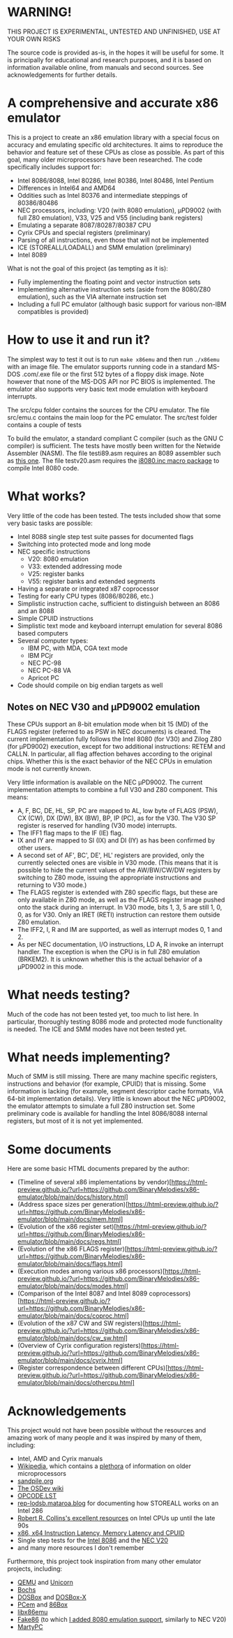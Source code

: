 
# WARNING!

THIS PROJECT IS EXPERIMENTAL, UNTESTED AND UNFINISHED, USE AT YOUR OWN RISKS

The source code is provided as-is, in the hopes it will be useful for some.
It is principally for educational and research purposes, and it is based on information available online, from manuals and second sources.
See acknowledgements for further details.

# A comprehensive and accurate x86 emulator

This is a project to create an x86 emulation library with a special focus on accuracy and emulating specific old architectures.
It aims to reproduce the behavior and feature set of these CPUs as close as possible.
As part of this goal, many older microprocessors have been researched.
The code specifically includes support for:

* Intel 8086/8088, Intel 80286, Intel 80386, Intel 80486, Intel Pentium
* Differences in Intel64 and AMD64
* Oddities such as Intel 80376 and intermediate steppings of 80386/80486
* NEC processors, including: V20 (with 8080 emulation), µPD9002 (with full Z80 emulation), V33, V25 and V55 (including bank registers)
* Emulating a separate 8087/80287/80387 CPU
* Cyrix CPUs and special registers (preliminary)
* Parsing of all instructions, even those that will not be implemented
* ICE (STOREALL/LOADALL) and SMM emulation (preliminary)
* Intel 8089

What is not the goal of this project (as tempting as it is):

* Fully implementing the floating point and vector instruction sets
* Implementing alternative instruction sets (aside from the 8080/Z80 emulation), such as the VIA alternate instruction set
* Including a full PC emulator (although basic support for various non-IBM compatibles is provided)

# How to use it and run it?

The simplest way to test it out is to run `make x86emu` and then run `./x86emu` with an image file.
The emulator supports running code in a standard MS-DOS .com/.exe file or the first 512 bytes of a floppy disk image.
Note however that none of the MS-DOS API nor PC BIOS is implemented.
The emulator also supports very basic text mode emulation with keyboard interrupts.

The src/cpu folder contains the sources for the CPU emulator.
The file src/emu.c contains the main loop for the PC emulator.
The src/test folder contains a couple of tests

To build the emulator, a standard compliant C compiler (such as the GNU C compiler) is sufficient.
The tests have mostly been written for the Netwide Assembler (NASM).
The file testi89.asm requires an 8089 assembler such as [this one](https://github.com/brouhaha/i89).
The file testv20.asm requires the [i8080.inc macro package](https://github.com/BinaryMelodies/nasm-i8080) to compile Intel 8080 code.

# What works?

Very little of the code has been tested.
The tests included show that some very basic tasks are possible:

* Intel 8088 single step test suite passes for documented flags
* Switching into protected mode and long mode
* NEC specific instructions
    * V20: 8080 emulation
    * V33: extended addressing mode
    * V25: register banks
    * V55: register banks and extended segments
* Having a separate or integrated x87 coprocessor
* Testing for early CPU types (8086/80286, etc.)
* Simplistic instruction cache, sufficient to distinguish between an 8086 and an 8088
* Simple CPUID instructions
* Simplistic text mode and keyboard interrupt emulation for several 8086 based computers
* Several computer types:
    * IBM PC, with MDA, CGA text mode
    * IBM PCjr
    * NEC PC-98
    * NEC PC-88 VA
    * Apricot PC
* Code should compile on big endian targets as well

## Notes on NEC V30 and µPD9002 emulation

These CPUs support an 8-bit emulation mode when bit 15 (MD) of the FLAGS register (referred to as PSW in NEC documents) is cleared.
The current implementation fully follows the Intel 8080 (for V30) and Zilog Z80 (for µPD9002) execution, except for two additional instructions: RETEM and CALLN.
In particular, all flag affection behaves according to the original chips.
Whether this is the exact behavior of the NEC CPUs in emulation mode is not currently known.

Very little information is available on the NEC µPD9002.
The current implementation attempts to combine a full V30 and Z80 component.
This means:

* A, F, BC, DE, HL, SP, PC are mapped to AL, low byte of FLAGS (PSW), CX (CW), DX (DW), BX (BW), BP, IP (PC), as for the V30.
The V30 SP register is reserved for handling (V30 mode) interrupts.
* The IFF1 flag maps to the IF (IE) flag.
* IX and IY are mapped to SI (IX) and DI (IY) as has been confirmed by other users.
* A second set of AF', BC', DE', HL' registers are provided, only the currently selected ones are visible in V30 mode. (This means that it is possible to hide the current values of the AW/BW/CW/DW registers by switching to Z80 mode, issuing the appropriate instructions and returning to V30 mode.)
* The FLAGS register is extended with Z80 specific flags, but these are only available in Z80 mode, as well as the FLAGS register image pushed onto the stack during an interrupt.
In V30 mode, bits 1, 3, 5 are still 1, 0, 0, as for V30.
Only an IRET (RETI) instruction can restore them outside Z80 emulation.
* The IFF2, I, R and IM are supported, as well as interrupt modes 0, 1 and 2.
* As per NEC documentation, I/O instructions, LD A, R invoke an interrupt handler.
The exception is when the CPU is in full Z80 emulation (BRKEM2).
It is unknown whether this is the actual behavior of a µPD9002 in this mode.

# What needs testing?

Much of the code has not been tested yet, too much to list here.
In particular, thoroughly testing 8086 mode and protected mode functionality is needed.
The ICE and SMM modes have not been tested yet.

# What needs implementing?

Much of SMM is still missing.
There are many machine specific registers, instructions and behavior (for example, CPUID) that is missing.
Some information is lacking (for example, segment descriptor cache formats, VIA 64-bit implementation details).
Very little is known about the NEC µPD9002, the emulator attempts to simulate a full Z80 instruction set.
Some preliminary code is available for handling the Intel 8086/8088 internal registers, but most of it is not yet implemented.

# Some documents

Here are some basic HTML documents prepared by the author:

* (Timeline of several x86 implementations by vendor)[https://html-preview.github.io/?url=https://github.com/BinaryMelodies/x86-emulator/blob/main/docs/history.html]
* (Address space sizes per generation)[https://html-preview.github.io/?url=https://github.com/BinaryMelodies/x86-emulator/blob/main/docs/mem.html]
* (Evolution of the x86 register set)[https://html-preview.github.io/?url=https://github.com/BinaryMelodies/x86-emulator/blob/main/docs/regs.html]
* (Evolution of the x86 FLAGS register)[https://html-preview.github.io/?url=https://github.com/BinaryMelodies/x86-emulator/blob/main/docs/flags.html]
* (Execution modes among various x86 processors)[https://html-preview.github.io/?url=https://github.com/BinaryMelodies/x86-emulator/blob/main/docs/modes.html]
* (Comparison of the Intel 8087 and Intel 8089 coprocessors)[https://html-preview.github.io/?url=https://github.com/BinaryMelodies/x86-emulator/blob/main/docs/coproc.html]
* (Evolution of the x87 CW and SW registers)[https://html-preview.github.io/?url=https://github.com/BinaryMelodies/x86-emulator/blob/main/docs/cw_sw.html]
* (Overview of Cyrix configuration registers)[https://html-preview.github.io/?url=https://github.com/BinaryMelodies/x86-emulator/blob/main/docs/cyrix.html]
* (Register correspondence between different CPUs)[https://html-preview.github.io/?url=https://github.com/BinaryMelodies/x86-emulator/blob/main/docs/othercpu.html]

# Acknowledgements

This project would not have been possible without the resources and amazing work of many people and it was inspired by many of them, including:

* Intel, AMD and Cyrix manuals
* [Wikipedia](https://www.wikipedia.org/), which contains a [plethora](https://en.wikipedia.org/wiki/X86_instruction_listings) of information on older microprocessors
* [sandpile.org](https://sandpile.org/)
* [The OSDev wiki](https://wiki.osdev.org)
* [OPCODE.LST](http://phg.chat.ru/opcode.txt)
* [rep-lodsb.mataroa.blog](https://rep-lodsb.mataroa.blog/blog/intel-286-secrets-ice-mode-and-f1-0f-04/) for documenting how STOREALL works on an Intel 286
* [Robert R. Collins's excellent resources](https://www.rcollins.org/) on Intel CPUs up until the late 90s
* [x86, x64 Instruction Latency, Memory Latency and CPUID](http://users.atw.hu/instlatx64/)
* Single step tests for the [Intel 8086](https://github.com/SingleStepTests/8088) and the [NEC V20](https://github.com/SingleStepTests/v20)
* and many more resources I don't remember

Furthermore, this project took inspiration from many other emulator projects, including:

* [QEMU](https://www.qemu.org/) and [Unicorn](https://www.unicorn-engine.org/)
* [Bochs](https://bochs.sourceforge.io/)
* [DOSBox](https://www.dosbox.com/) and [DOSBox-X](https://dosbox-x.com/)
* [PCem](https://www.pcem-emulator.co.uk/) and [86Box](https://86box.net/)
* [libx86emu](https://github.com/wfeldt/libx86emu)
* [Fake86](https://sourceforge.net/projects/fake86/) (to which [I added 8080 emulation support](https://github.com/BinaryMelodies/fake86), similarly to NEC V20)
* [MartyPC](https://github.com/dbalsom/martypc)

